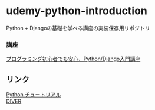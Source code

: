 # udemy-python-introduction
Python + Djangoの基礎を学べる講座の実装保存用リポジトリ

### 講座
[プログラミング初心者でも安心、Python/Django入門講座](https://www.udemy.com/course/pythondjango-a/)

## リンク
[Python チュートリアル](https://docs.python.org/ja/3/tutorial/)  
[DIVER](https://diver.diveintocode.jp/dive_into_exam/lp)  
